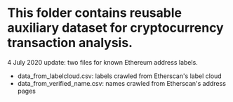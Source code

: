 # This folder contains reusable auxiliary dataset for cryptocurrency transaction analysis.

4 July 2020 update: two files for known Ethereum address labels.

* data_from_labelcloud.csv: labels crawled from Etherscan's label cloud
* data_from_verified_name.csv: names crawled from Etherscan's address pages
